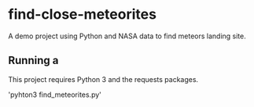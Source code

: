 # find-close-meteorites
A demo project using Python and NASA data to find meteors landing site.


## Running a

This project requires Python 3 and the requests packages.

'pyhton3 find_meteorites.py'
